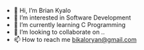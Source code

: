 - 👋 Hi, I’m Brian Kyalo
- 👀 I’m interested in Software Development
- 🌱 I’m currently learning C Programming
- 💞️ I’m looking to collaborate on ..
- 📫 How to reach me bikaloryan@gmail.com

<!---
3000kyalos/3000kyalos is a ✨ special ✨ repository because its `README.md` (this file) appears on your GitHub profile.
You can click the Preview link to take a look at your changes.
--->
